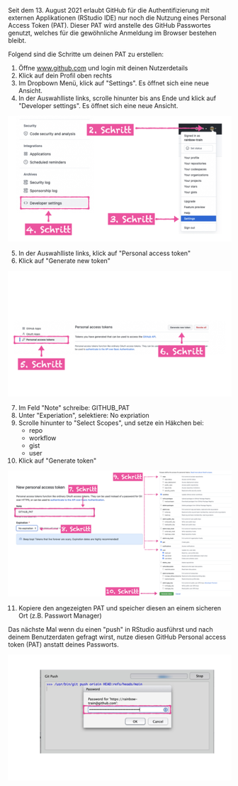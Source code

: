 
Seit dem 13. August 2021 erlaubt GitHub für die Authentifizierung mit externen Applikationen (RStudio IDE) nur noch die Nutzung eines Personal Access Token (PAT). Dieser PAT wird anstelle des GitHub Passwortes genutzt, welches für die gewöhnliche Anmeldung im Browser bestehen bleibt. 

Folgend sind die Schritte um deinen PAT zu erstellen:

1. Öffne www.github.com und login mit deinen Nutzerdetails
2. Klick auf dein Profil oben rechts
3. Im Dropbown Menü, klick auf "Settings". Es öffnet sich eine neue Ansicht.
4. In der Auswahlliste links, scrolle hinunter bis ans Ende und klick auf "Developer settings". Es öffnet sich eine neue Ansicht.

![](img/github-pat/github-pat.001.jpeg)

5. In der Auswahlliste links, klick auf "Personal access token"
6. Klick auf "Generate new token"

![](img/github-pat/github-pat.002.jpeg)

7. Im Feld "Note" schreibe: GITHUB_PAT
8. Unter "Experiation", selektiere: No expriation
9. Scrolle hinunter to "Select Scopes", und setze ein Häkchen bei:
    - repo
    - workflow
    - gist
    - user
10. Klick auf "Generate token"

![](img/github-pat/github-pat.003.jpeg)

11. Kopiere den angezeigten PAT und speicher diesen an einem sicheren Ort (z.B. Passwort Manager)

Das nächste Mal wenn du einen "push" in RStudio ausführst und nach deinem Benutzerdaten gefragt wirst, nutze diesen GitHub Personal access token (PAT) anstatt deines Passworts. 

![](img/github-pat/github-pat.004.jpeg)
